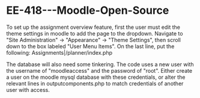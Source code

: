 # EE-418---Moodle-Open-Source
To set up the assignment overview feature, first the user must edit the theme settings in moodle to add the page to the dropdown.
Navigate to "Site Administration" -> "Appearance" -> "Theme Settings", then scroll down to the box labeled "User Menu Items". On the last line, put the following:
Assignments|/planner/index.php

The database will also need some tinkering. The code uses a new user with the username of "moodleaccess" and the password of "root". Either create a user on the moodle
mysql database with these credentials, or alter the relevant lines in outputcomponents.php to match credentials of another user with access.
